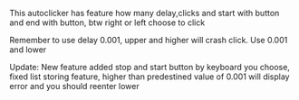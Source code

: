 This autoclicker has feature how many delay,clicks and start with button and end with button, btw right or left choose to click

Remember to use delay 0.001, upper and higher will crash click. Use 0.001 and lower

Update:  New feature added stop and start button by keyboard you choose, fixed list storing feature, higher than predestined value of 0.001 will display error and you should reenter lower

